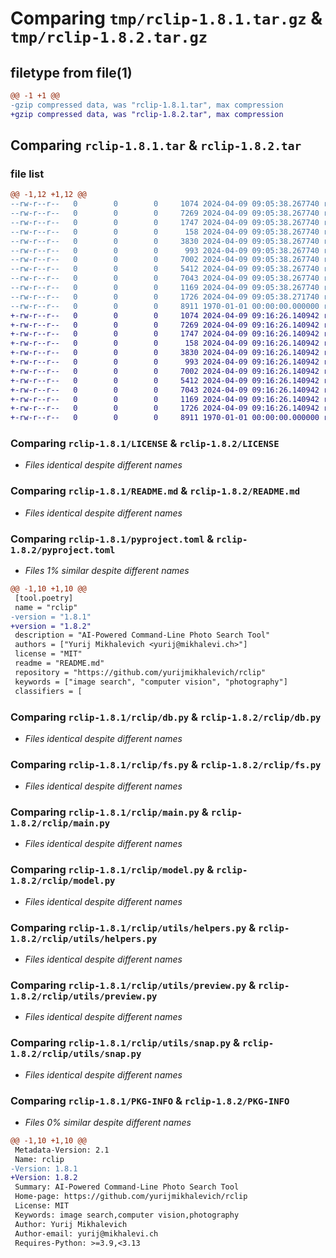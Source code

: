 # Comparing `tmp/rclip-1.8.1.tar.gz` & `tmp/rclip-1.8.2.tar.gz`

## filetype from file(1)

```diff
@@ -1 +1 @@
-gzip compressed data, was "rclip-1.8.1.tar", max compression
+gzip compressed data, was "rclip-1.8.2.tar", max compression
```

## Comparing `rclip-1.8.1.tar` & `rclip-1.8.2.tar`

### file list

```diff
@@ -1,12 +1,12 @@
--rw-r--r--   0        0        0     1074 2024-04-09 09:05:38.267740 rclip-1.8.1/LICENSE
--rw-r--r--   0        0        0     7269 2024-04-09 09:05:38.267740 rclip-1.8.1/README.md
--rw-r--r--   0        0        0     1747 2024-04-09 09:05:38.267740 rclip-1.8.1/pyproject.toml
--rw-r--r--   0        0        0      158 2024-04-09 09:05:38.267740 rclip-1.8.1/rclip/const.py
--rw-r--r--   0        0        0     3830 2024-04-09 09:05:38.267740 rclip-1.8.1/rclip/db.py
--rw-r--r--   0        0        0      993 2024-04-09 09:05:38.267740 rclip-1.8.1/rclip/fs.py
--rw-r--r--   0        0        0     7002 2024-04-09 09:05:38.267740 rclip-1.8.1/rclip/main.py
--rw-r--r--   0        0        0     5412 2024-04-09 09:05:38.267740 rclip-1.8.1/rclip/model.py
--rw-r--r--   0        0        0     7043 2024-04-09 09:05:38.267740 rclip-1.8.1/rclip/utils/helpers.py
--rw-r--r--   0        0        0     1169 2024-04-09 09:05:38.267740 rclip-1.8.1/rclip/utils/preview.py
--rw-r--r--   0        0        0     1726 2024-04-09 09:05:38.271740 rclip-1.8.1/rclip/utils/snap.py
--rw-r--r--   0        0        0     8911 1970-01-01 00:00:00.000000 rclip-1.8.1/PKG-INFO
+-rw-r--r--   0        0        0     1074 2024-04-09 09:16:26.140942 rclip-1.8.2/LICENSE
+-rw-r--r--   0        0        0     7269 2024-04-09 09:16:26.140942 rclip-1.8.2/README.md
+-rw-r--r--   0        0        0     1747 2024-04-09 09:16:26.140942 rclip-1.8.2/pyproject.toml
+-rw-r--r--   0        0        0      158 2024-04-09 09:16:26.140942 rclip-1.8.2/rclip/const.py
+-rw-r--r--   0        0        0     3830 2024-04-09 09:16:26.140942 rclip-1.8.2/rclip/db.py
+-rw-r--r--   0        0        0      993 2024-04-09 09:16:26.140942 rclip-1.8.2/rclip/fs.py
+-rw-r--r--   0        0        0     7002 2024-04-09 09:16:26.140942 rclip-1.8.2/rclip/main.py
+-rw-r--r--   0        0        0     5412 2024-04-09 09:16:26.140942 rclip-1.8.2/rclip/model.py
+-rw-r--r--   0        0        0     7043 2024-04-09 09:16:26.140942 rclip-1.8.2/rclip/utils/helpers.py
+-rw-r--r--   0        0        0     1169 2024-04-09 09:16:26.140942 rclip-1.8.2/rclip/utils/preview.py
+-rw-r--r--   0        0        0     1726 2024-04-09 09:16:26.140942 rclip-1.8.2/rclip/utils/snap.py
+-rw-r--r--   0        0        0     8911 1970-01-01 00:00:00.000000 rclip-1.8.2/PKG-INFO
```

### Comparing `rclip-1.8.1/LICENSE` & `rclip-1.8.2/LICENSE`

 * *Files identical despite different names*

### Comparing `rclip-1.8.1/README.md` & `rclip-1.8.2/README.md`

 * *Files identical despite different names*

### Comparing `rclip-1.8.1/pyproject.toml` & `rclip-1.8.2/pyproject.toml`

 * *Files 1% similar despite different names*

```diff
@@ -1,10 +1,10 @@
 [tool.poetry]
 name = "rclip"
-version = "1.8.1"
+version = "1.8.2"
 description = "AI-Powered Command-Line Photo Search Tool"
 authors = ["Yurij Mikhalevich <yurij@mikhalevi.ch>"]
 license = "MIT"
 readme = "README.md"
 repository = "https://github.com/yurijmikhalevich/rclip"
 keywords = ["image search", "computer vision", "photography"]
 classifiers = [
```

### Comparing `rclip-1.8.1/rclip/db.py` & `rclip-1.8.2/rclip/db.py`

 * *Files identical despite different names*

### Comparing `rclip-1.8.1/rclip/fs.py` & `rclip-1.8.2/rclip/fs.py`

 * *Files identical despite different names*

### Comparing `rclip-1.8.1/rclip/main.py` & `rclip-1.8.2/rclip/main.py`

 * *Files identical despite different names*

### Comparing `rclip-1.8.1/rclip/model.py` & `rclip-1.8.2/rclip/model.py`

 * *Files identical despite different names*

### Comparing `rclip-1.8.1/rclip/utils/helpers.py` & `rclip-1.8.2/rclip/utils/helpers.py`

 * *Files identical despite different names*

### Comparing `rclip-1.8.1/rclip/utils/preview.py` & `rclip-1.8.2/rclip/utils/preview.py`

 * *Files identical despite different names*

### Comparing `rclip-1.8.1/rclip/utils/snap.py` & `rclip-1.8.2/rclip/utils/snap.py`

 * *Files identical despite different names*

### Comparing `rclip-1.8.1/PKG-INFO` & `rclip-1.8.2/PKG-INFO`

 * *Files 0% similar despite different names*

```diff
@@ -1,10 +1,10 @@
 Metadata-Version: 2.1
 Name: rclip
-Version: 1.8.1
+Version: 1.8.2
 Summary: AI-Powered Command-Line Photo Search Tool
 Home-page: https://github.com/yurijmikhalevich/rclip
 License: MIT
 Keywords: image search,computer vision,photography
 Author: Yurij Mikhalevich
 Author-email: yurij@mikhalevi.ch
 Requires-Python: >=3.9,<3.13
```

